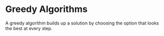 # Greedy Algorithms
A greedy algorithm builds up a solution by choosing the option that looks the best at every step.

